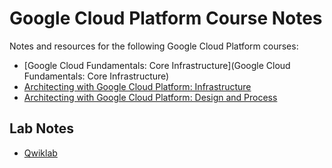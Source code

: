 # Google Cloud Platform Course Notes

Notes and resources for the following Google Cloud Platform courses:

* [Google Cloud Fundamentals: Core Infrastructure](Google Cloud Fundamentals: Core Infrastructure)
* [Architecting with Google Cloud Platform: Infrastructure](https://www.ddls.com.au/courses/google/cloud/architecting-with-google-cloud-platform-infrastructure/)
* [Architecting with Google Cloud Platform: Design and Process](https://www.ddls.com.au/courses/google/cloud/architecting-with-google-cloud-platform-design-and-process/)


## Lab Notes

* [Qwiklab](https://ddls.qwiklab.com)
